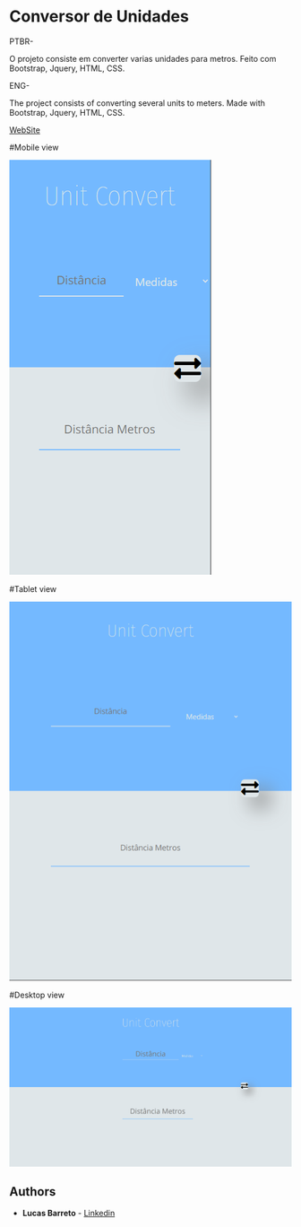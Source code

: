 # Conversor de Unidades

PTBR-

O projeto consiste em converter varias unidades para metros. Feito com Bootstrap, Jquery, HTML, CSS.

ENG-


The project consists of converting several units to meters. Made with Bootstrap, Jquery, HTML, CSS.


[WebSite](https://conversor-unidades-two.vercel.app/)

#Mobile view

![Preview](https://github.com/Lucas-barreto1/conversor-unidades/blob/master/print3.png?raw=true)


#Tablet view

![Preview](https://github.com/Lucas-barreto1/conversor-unidades/blob/master/print2.png?raw=true)

#Desktop view

![Preview](https://github.com/Lucas-barreto1/conversor-unidades/blob/master/print1.png?raw=true)


## Authors

  - **Lucas Barreto** - [Linkedin](https://www.linkedin.com/in/lucasbarreto1/)
